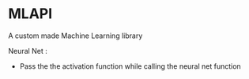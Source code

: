 # MLAPI
A custom made Machine Learning library

Neural Net :
* Pass the the activation function while calling the neural net function
